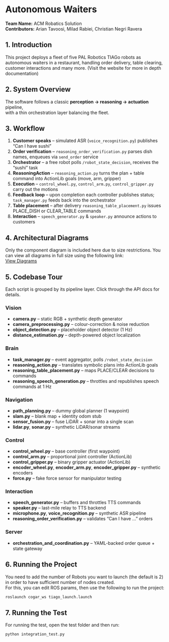 # Autonomous Waiters

**Team Name:** ACM Robatics Solution  
**Contributors:** Arian Tavoosi, Milad Rabiei, Christian Negri Ravera

## 1. Introduction

This project deploys a fleet of five PAL Robotics TIAGo robots as autonomous waiters in a restaurant, handling order delivery, table clearing, customer interactions and many more.
(Visit the website for more in depth documentation)

## 2. System Overview

The software follows a classic **perception → reasoning → actuation** pipeline,  
with a thin orchestration layer balancing the fleet.

## 3. Workflow

1. **Customer speaks** – simulated ASR (`voice_recognition.py`) publishes “Can I have sushi”  
2. **Order verification** – `reasoning_order_verification.py` parses dish names, enqueues via `send_order` service  
3. **Orchestrator** – a free robot polls `/robot_state_decision`, receives the “sushi” task  
4. **ReasoningAction** – `reasoning_action.py` turns the plan + table command into ActionLib goals (move, arm, gripper)  
5. **Execution** – `control_wheel.py`, `control_arm.py`, `control_gripper.py` carry out the motions  
6. **Feedback loop** – upon completion each controller publishes status; `task_manager.py` feeds back into the orchestrator  
7. **Table placement** – after delivery `reasoning_table_placement.py` issues PLACE_DISH or CLEAR_TABLE commands  
8. **Interaction** – `speech_generator.py` & `speaker.py` announce actions to customers

## 4. Architectural Diagrams

Only the component diagram is included here due to size restrictions. You can view all diagrams in full size using the following link:  
[View Diagrams](https://drive.google.com/file/d/1yGJAAkXFYum7aQUJqAF_S_iSz2Qtz7F8/view?usp=sharing)

## 5. Codebase Tour

Each script is grouped by its pipeline layer. Click through the API docs for details.

### Vision
- **camera.py** – static RGB + synthetic depth generator  
- **camera_preprocessing.py** – colour-correction & noise reduction  
- **object_detection.py** – placeholder object detector (1 Hz)   
- **distance_estimation.py** – depth-powered object localization  

### Brain
- **task_manager.py** – event aggregator, polls `/robot_state_decision`  
- **reasoning_action.py** – translates symbolic plans into ActionLib goals  
- **reasoning_table_placement.py** – maps PLACE/CLEAR decisions to commands  
- **reasoning_speech_generation.py** – throttles and republishes speech commands at 1 Hz  

### Navigation
- **path_planning.py** – dummy global planner (1 waypoint)  
- **slam.py** – blank map + identity odom stub  
- **sensor_fusion.py** – fuse LiDAR + sonar into a single scan  
- **lidar.py**, **sonar.py** – synthetic LiDAR/sonar streams  

### Control
- **control_wheel.py** – base controller (first waypoint)  
- **control_arm.py** – proportional joint controller (ActionLib)  
- **control_gripper.py** – binary gripper actuator (ActionLib)  
- **encoder_wheel.py**, **encoder_arm.py**, **encoder_gripper.py** – synthetic encoders  
- **force.py** – fake force sensor for manipulator testing  

### Interaction
- **speech_generator.py** – buffers and throttles TTS commands  
- **speaker.py** – last-mile relay to TTS backend  
- **microphone.py**, **voice_recognition.py** – synthetic ASR pipeline  
- **reasoning_order_verification.py** – validates “Can I have …” orders  

### Server
- **orchestration_and_coordination.py** – YAML-backed order queue + state gateway  

## 6. Running the Project

You need to add the number of Robots you want to launch (the default is 2) in order to have sufficient number of nodes created.  
For this, you can edit ROS params, then use the following to run the project:
```bash
roslaunch cogar_ws tiago_launch.launch
```
## 7. Running the Test

For running the test, open the test folder and then run:
```bash
python integration_test.py
```
